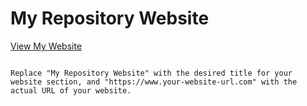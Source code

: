 # My Repository Website

[View My Website](https://www.your-website-url.com)
```

Replace "My Repository Website" with the desired title for your website section, and "https://www.your-website-url.com" with the actual URL of your website.
